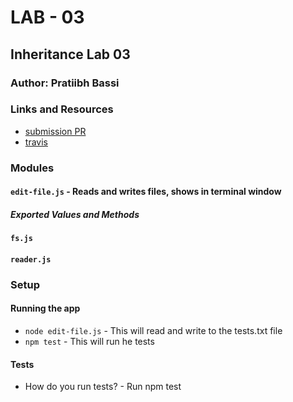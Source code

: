 # LAB - 03

## Inheritance Lab 03

### Author: Pratiibh Bassi

### Links and Resources
* [submission PR](https://github.com/pratiibh-401-advanced-javascript/lab-02/tree/Lab-02)
* [travis](https://www.travis-ci.com/pratiibh-401-advanced-javascript/lab-03)

### Modules
#### `edit-file.js` - Reads and writes files, shows in terminal window
##### Exported Values and Methods
#### `fs.js`
#### `reader.js`

### Setup

#### Running the app
* `node edit-file.js` - This will read and write to the tests.txt file
* `npm test` - This will run he tests
  
#### Tests
* How do you run tests? - Run npm test




